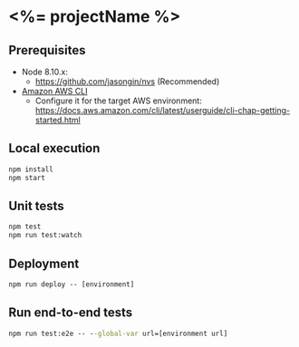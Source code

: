 # <%= projectName %>

## Prerequisites

- Node 8.10.x:
  - https://github.com/jasongin/nvs (Recommended)
- [Amazon AWS CLI](https://docs.aws.amazon.com/cli/latest/userguide/installing.html)
  - Configure it for the target AWS environment: https://docs.aws.amazon.com/cli/latest/userguide/cli-chap-getting-started.html

## Local execution

```cmd
npm install
npm start
```

## Unit tests
```cmd
npm test
npm run test:watch
```

## Deployment
```cmd
npm run deploy -- [environment]
```

## Run end-to-end tests
```cmd
npm run test:e2e -- --global-var url=[environment url]
```